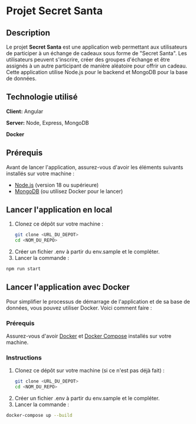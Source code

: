 # Projet Secret Santa

## Description

Le projet **Secret Santa** est une application web permettant aux utilisateurs de participer à un échange de cadeaux sous forme de "Secret Santa". Les utilisateurs peuvent s'inscrire, créer des groupes d'échange et être assignés à un autre participant de manière aléatoire pour offrir un cadeau. Cette application utilise Node.js pour le backend et MongoDB pour la base de données.

## Technologie utilisé

**Client:** Angular

**Server:** Node, Express, MongoDB

**Docker**

## Prérequis

Avant de lancer l'application, assurez-vous d'avoir les éléments suivants installés sur votre machine :

- [Node.js](https://nodejs.org/) (version 18 ou supérieure)
- [MongoDB](https://www.mongodb.com/try/download/community) (ou utilisez Docker pour le lancer)

## Lancer l'application en local

1. Clonez ce dépôt sur votre machine :
   ```bash
   git clone <URL_DU_DEPOT>
   cd <NOM_DU_REPO>
   ```
2. Créer un fichier .env à partir du env.sample et le compléter.
3. Lancer la commande :

```bash
npm run start
```

## Lancer l'application avec Docker

Pour simplifier le processus de démarrage de l'application et de sa base de données, vous pouvez utiliser Docker. Voici comment faire :

### Prérequis

Assurez-vous d'avoir [Docker](https://www.docker.com/products/docker-desktop) et [Docker Compose](https://docs.docker.com/compose/install/) installés sur votre machine.

### Instructions

1. Clonez ce dépôt sur votre machine (si ce n'est pas déjà fait) :
   ```bash
   git clone <URL_DU_DEPOT>
   cd <NOM_DU_REPO>
   ```
2. Créer un fichier .env à partir du env.sample et le compléter.
3. Lancer la commande :

```bash
docker-compose up --build
```
